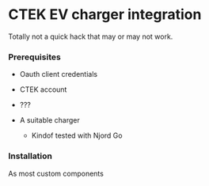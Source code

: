 # CTEK EV charger integration

Totally not a quick hack that may or may not work.

### Prerequisites

- Oauth client credentials
- CTEK account
- ???

- A suitable charger
  - Kindof tested with Njord Go

### Installation

As most custom components
